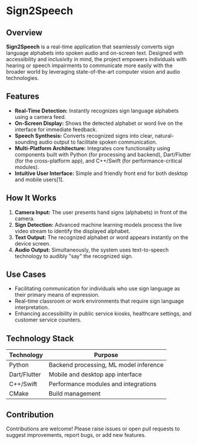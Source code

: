 # Sign2Speech

## Overview

**Sign2Speech** is a real-time application that seamlessly converts sign language alphabets into spoken audio and on-screen text. Designed with accessibility and inclusivity in mind, the project empowers individuals with hearing or speech impairments to communicate more easily with the broader world by leveraging state-of-the-art computer vision and audio technologies.

## Features

- **Real-Time Detection:** Instantly recognizes sign language alphabets using a camera feed.
- **On-Screen Display:** Shows the detected alphabet or word live on the interface for immediate feedback.
- **Speech Synthesis:** Converts recognized signs into clear, natural-sounding audio output to facilitate spoken communication.
- **Multi-Platform Architecture:** Integrates core functionality using components built with Python (for processing and backend), Dart/Flutter (for the cross-platform app), and C++/Swift (for performance-critical modules).
- **Intuitive User Interface:** Simple and friendly front end for both desktop and mobile users[1].

## How It Works

1. **Camera Input:** The user presents hand signs (alphabets) in front of the camera.
2. **Sign Detection:** Advanced machine learning models process the live video stream to identify the displayed alphabet.
3. **Text Output:** The recognized alphabet or word appears instantly on the device screen.
4. **Audio Output:** Simultaneously, the system uses text-to-speech technology to audibly "say" the recognized sign.

## Use Cases

- Facilitating communication for individuals who use sign language as their primary means of expression.
- Real-time classroom or work environments that require sign language interpretation.
- Enhancing accessibility in public service kiosks, healthcare settings, and customer service counters.

## Technology Stack

| Technology | Purpose                                 |
|------------|-----------------------------------------|
| Python     | Backend processing, ML model inference  |
| Dart/Flutter | Mobile and desktop app interface     |
| C++/Swift  | Performance modules and integrations    |
| CMake      | Build management                        |



## Contribution

Contributions are welcome! Please raise issues or open pull requests to suggest improvements, report bugs, or add new features.

